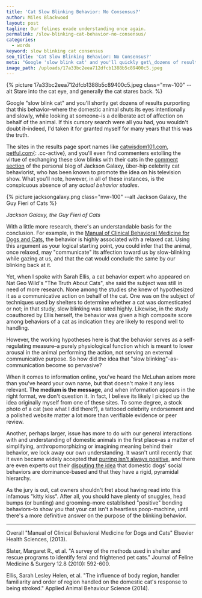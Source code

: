 ```yaml
---
title: 'Cat Slow Blinking Behavior: No Consensus?'
author: Miles Blackwood
layout: post
tagline: Our felines evade understanding once again.
permalink: /slow-blinking-cat-behavior-no-consensus/
categories:
  - words
keyword: slow blinking cat consensus
seo_title: 'Cat Slow Blinking Behavior: No Consensus?'
meta: "Google 'slow blink cat' and you'll quickly get\_dozens of results purporting\_that this behavior is a deliberate act of affection. Does the science add up?"
image_path: /uploads/17a33bc2eea712dfcb1388b5c89400c5.jpeg
---
```


{% picture 17a33bc2eea712dfcb1388b5c89400c5.jpeg class="mw-100" --alt Stare into the cat eye, and generally the cat stares back. %}

Google "slow blink cat" and you'll shortly get dozens of results purporting that this behavior–where the domestic animal shuts its eyes intentionally and slowly, while looking at someone–is a deliberate act of affection on behalf of the animal. If this cursory search were all you had, you wouldn't doubt it–indeed, I'd taken it for granted myself for many years that this was the truth.

The sites in the results page sport names like [catwisdom101.com](catwisdom101.com/slow-blink-cat-kiss-2/), [petful.com](){: .cc-active}, and you'll even find commenters extolling the virtue of exchanging these slow blinks with their cats in the [comment section](https://jacksongalaxy.com/2011/05/07/best-video-ever/) of the personal blog of Jackson Galaxy, über-hip celebrity cat behaviorist, who has been known to promote the idea on his television show. What you'll note, however, in all of these instances, is the conspicuous absence of any _actual_ _behavior studies_.

{% picture jacksongalaxy.png class="mw-100" --alt Jackson Galaxy, the Guy Fieri of Cats %}

_Jackson Galaxy, the Guy Fieri of Cats_

With a little more research, there's an understandable basis for the conclusion. For example, in the [Manual of Clinical Behavioral Medicine for Dogs and Cats](https://books.google.com/books?id=HHoK9PKpqn4C&lpg=PP1&pg=PA348#v=onepage&q&f=false), the behavior is highly associated with a relaxed cat. Using this argument as your logical starting point, you could infer that the animal, once relaxed, may "communicate" its affection toward us by slow-blinking while gazing at us, and that the cat would conclude the same by our blinking back at it.

Yet, when I spoke with Sarah Ellis, a cat behavior expert who appeared on Nat Geo Wild's "The Truth About Cats", she said the subject was still in need of more research. None among the studies she knew of hypothesized it as a communicative action on behalf of the cat. One was on the subject of techniques used by shelters to determine whether a cat was domesticated or not; in that study, slow blinking was rated highly. Likewise, in the study coauthored by Ellis herself, the behavior was given a high composite score among behaviors of a cat as indication they are likely to respond well to handling.

However, the working hypotheses here is that the behavior serves as a self-regulating measure–a purely physiological function which is meant to lower arousal in the animal performing the action, not serving an external communicative purpose. So how did the idea that "slow blinking"-as-communication become so pervasive?

When it comes to information online, you've heard the McLuhan axiom more than you've heard your own name, but that doesn't make it any less relevant. **The medium is the message**, and when information appears in the right format, we don't question it. In fact, I believe its likely I picked up the idea originally myself from one of these sites. To some degree, a stock photo of a cat (see what I did there?), a tattooed celebrity endorsement and a polished website matter a lot more than verifiable evidence or peer review.

Another, perhaps larger, issue has more to do with our general interactions with and understanding of domestic animals in the first place–as a matter of simplifying, anthropomorphizing or imagining meaning behind their behavior, we lock away our own understanding. It wasn't until recently that it even became widely accepted that [purring isn't always positive](https://www.wired.com/2015/05/why-do-cats-purr/), and there are even experts out their [disputing the idea](https://www.dogwelfarecampaign.org/why-not-dominance.php) that domestic dogs' social behaviors are dominance-based and that they have a rigid, pyramidal hierarchy.

As the jury is out, cat owners shouldn't fret about having read into this infamous "kitty kiss". After all, you should have plenty of snuggles, head bumps (or bunting) and grooming–more established "positive" bonding behaviors–to show you that your cat isn't a heartless poop-machine, until there's a more definitive answer on the purpose of the blinking behavior.

---

Overall "Manual of Clinical Behavioral Medicine for Dogs and Cats" Elsevier Health Sciences, (2013).

Slater, Margaret R., et al. "A survey of the methods used in shelter and rescue programs to identify feral and frightened pet cats." Journal of Feline Medicine & Surgery 12.8 (2010): 592-600.

Ellis, Sarah Lesley Helen, et al. "The influence of body region, handler familiarity and order of region handled on the domestic cat's response to being stroked." Applied Animal Behaviour Science (2014).
